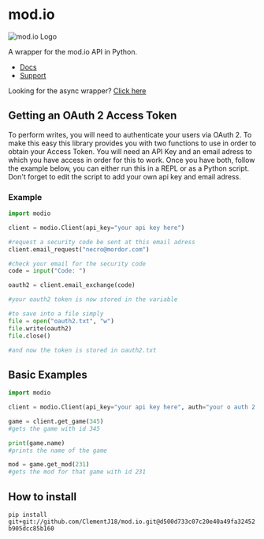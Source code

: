 # mod.io

![mod.io Logo](https://static.mod.io/v1/images/branding/modio-color-dark.png "https://mod.io")

A wrapper for the mod.io API in Python. 
* [Docs](https://modio.readthedocs.io/en/latest/) 
* [Support](https://discord.gg/Hkq7X7n)

Looking for the async wrapper? [Click here](https://github.com/ClementJ18/mod.io/tree/async)

## Getting an OAuth 2 Access Token
To perform writes, you will need to authenticate your users via OAuth 2. To make this easy this library provides you with two functions to use in order to obtain your Access Token. You will need an API Key and an email adress to which you have access in order for this to work. Once you have both, follow the example below, you can either run this in a REPL or as a Python script. Don't forget to edit the script to add your own api key and email adress.

### Example
```py
import modio

client = modio.Client(api_key="your api key here")

#request a security code be sent at this email adress
client.email_request("necro@mordor.com")

#check your email for the security code
code = input("Code: ")

oauth2 = client.email_exchange(code)

#your oauth2 token is now stored in the variable

#to save into a file simply
file = open("oauth2.txt", "w")
file.write(oauth2)
file.close()

#and now the token is stored in oauth2.txt
```

## Basic Examples
```py
import modio

client = modio.Client(api_key="your api key here", auth="your o auth 2 token here")

game = client.get_game(345)
#gets the game with id 345

print(game.name)
#prints the name of the game

mod = game.get_mod(231)
#gets the mod for that game with id 231

```

## How to install
`pip install git+git://github.com/ClementJ18/mod.io.git@d500d733c07c20e40a49fa32452b905dcc85b160`
